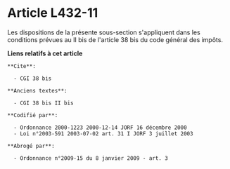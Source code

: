 # Article L432-11

Les dispositions de la présente sous-section s'appliquent dans les conditions prévues au II bis de l'article 38 bis du code
général des impôts.

**Liens relatifs à cet article**

	**Cite**:

	  - CGI 38 bis

	**Anciens textes**:

	  - CGI 38 bis II bis

	**Codifié par**:

	  - Ordonnance 2000-1223 2000-12-14 JORF 16 décembre 2000
	  - Loi n°2003-591 2003-07-02 art. 31 I JORF 3 juillet 2003

	**Abrogé par**:

	  - Ordonnance n°2009-15 du 8 janvier 2009 - art. 3

